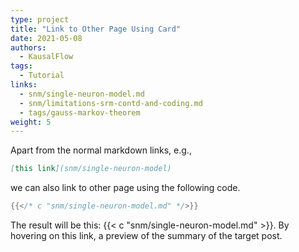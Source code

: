 ```yaml
---
type: project
title: "Link to Other Page Using Card"
date: 2021-05-08
authors:
  - KausalFlow
tags:
  - Tutorial
links:
  - snm/single-neuron-model.md
  - snm/limitations-srm-contd-and-coding.md
  - tags/gauss-markov-theorem
weight: 5
---
```


Apart from the normal markdown links, e.g.,

```markdown
[this link](snm/single-neuron-model)
```

we can also link to other page using the following code.

```go
{{</* c "snm/single-neuron-model.md" */>}}
```

The result will be this: {{< c "snm/single-neuron-model.md" >}}. By hovering on this link, a preview of the summary of the target post.

